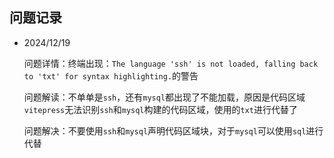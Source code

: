 ## 问题记录

- 2024/12/19

  问题详情：终端出现：`The language 'ssh' is not loaded, falling back to 'txt' for syntax highlighting.`的警告

  问题解读：不单单是`ssh`，还有`mysql`都出现了不能加载，原因是代码区域`vitepress`无法识别`ssh`和`mysql`构建的代码区域，使用的`txt`进行代替了

  问题解决：不要使用`ssh`和`mysql`声明代码区域块，对于`mysql`可以使用`sql`进行代替

